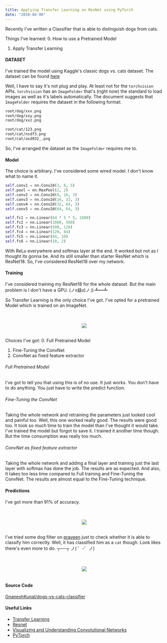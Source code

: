 ```yaml
---
title: Applying Transfer Learning on ResNet using PyTorch
date: "2018-04-06"
---
```


Recently I've written a Classifier that is able to distinguish dogs from cats. 

<!--more -->

Things I've learned:
0. How to use a Pretrained Model
1. Apply Transfer Learning 

#### DATASET

I've trained the model using Kaggle's classic dogs vs. cats dataset. The dataset can be found [here](https://www.kaggle.com/c/dogs-vs-cats/data)



Well, I have to say it's not plug and play. At least not for the `torchvision` APIs. `torchvision` has an `ImageFolder` that's (right now) the standard to load images as well as it's labels automatically. The document suggests that `ImageFolder` requires the dataset in the following format:



```bash
root/dog/xxx.png
root/dog/xxy.png
root/dog/xxz.png

root/cat/123.png
root/cat/nsdf3.png
root/cat/asd932_.png
```

So, I've arranged the dataset as the `ImageFolder` requires me to.

#### Model

The choice is arbitrary. I've considered some wired model. I don't know what to name it. 

```python
self.conv1 = nn.Conv2d(3, 8, 5)
self.pool = nn.MaxPool(2, 2)
self.conv2 = nn.Conv2d(8, 16, 3)
self.conv3 = nn.Conv2d(16, 32, 3)
self.conv4 = nn.Conv2d(32, 64, 3)
self.conv5 = nn.Conv2d(64, 64, 3)

self.fc1 = nn.Linear(64 * 5 * 5, 1000)
self.fc2 = nn.Linear(1000, 500)
self.fc3 = nn.Linear(500, 120)
self.fc4 = nn.Linear(120, 84)
self.fc5 = nn.Linear(84, 10)
self.fc6 = nn.Linear(10, 2)
```
With ReLu everywhere and softmax layer at the end. It worked but not as I thought its gonna be. And its still smaller than starter ResNet which is ResNet18. So, I've considered ResNet18 over my network.

#### Training

I've considered training my ResNet18 for the whole dataset. But the main problem is I don't have a GPU. (ノಠ益ಠ)ノ彡┻━┻

So Transfer Learning is the only choice I've got. I've opted for a pretrained Model which is trained on an ImageNet. 

<div align="center">
    <br />
    <br />
    <img src="https://www.dropbox.com/s/agb73ch2afnuy2r/transfer_learning.jpg?raw=1"><br /><br />
</div>

Choices I've got:
0. Full Pretrained Model
1. Fine-Tuning the ConvNet
2. ConvNet as fixed feature extractor

###### Full Pretrained Model
I've got to tell you that using this is of no use. It just works. You don't have to do anything. You just have to write the predict function.

###### Fine-Tuning the ConvNet
Taking the whole network and retraining the parameters just looked cool and painful too. Well, this one worked really good. The results were good too. It took so much time to train the model than I've thought it would take. I've trained the model but forgot to save it. I trained it another time though. But the time consumption was really too much.

###### ConvNet as fixed feature extractor
Taking the whole network and adding a final layer and training just the last layer with softmax has done the job. The results are as expected. And also, It takes too less time compared to Full training and Fine-Tuning the ConvNet. The results are almost equal to the Fine-Tuning technique.

#### Predictions

I've got more than 91% of accuracy. 


<div align="center">
    <br />
    <br />
    <img src="https://www.dropbox.com/s/k842le5vb74og5y/cnn1.png?raw=1"><br /><br />
</div>

I've tried some dog filter on [praveen](https://twitter.com/praneshbalu7) just to check whether it is able to classify him correctly. Well, it has classified him as a `cat` though. Look likes there's even more to do. ┬──┬ ノ( ゜-゜ノ)

<div align="center">
    <br />
    <br />
    <img src="https://www.dropbox.com/s/31p6pfvd58fld4f/cnn2.png?raw=1"><br /><br />
</div>

#### Source Code
[GnaneshKunal/dogs-vs-cats-classifier](https://github.com/GnaneshKunal/dogs-vs-cats-classifier/)

#### Useful Links
* [Transfer Learning](https://cs231n.github.io/transfer-learning/)
* [Resnet](https://arxiv.org/pdf/1512.03385.pdf)
* [Visualizing and Understanding Convolutional Networks](https://arxiv.org/pdf/1311.2901.pdf)
* [PyTorch](http://pytorch.org/docs/0.3.1/)
